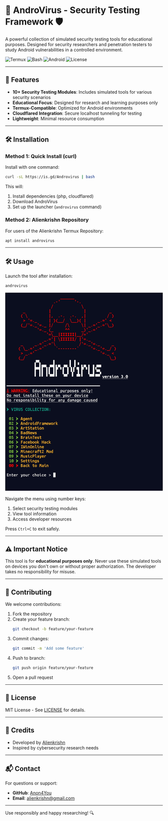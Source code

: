 # 🔐 AndroVirus - Security Testing Framework 🛡️

A powerful collection of simulated security testing tools for educational purposes. Designed for security researchers and penetration testers to study Android vulnerabilities in a controlled environment.

![Termux](https://img.shields.io/badge/Termux-000000?style=for-the-badge&logo=termux&logoColor=white)
![Bash](https://img.shields.io/badge/Bash-4EAA25?style=for-the-badge&logo=gnu-bash&logoColor=white)
![Android](https://img.shields.io/badge/Android-3DDC84?style=for-the-badge&logo=android&logoColor=white)
![License](https://img.shields.io/badge/License-MIT-blue?style=for-the-badge)

---

## 🚀 Features

- **10+ Security Testing Modules**: Includes simulated tools for various security scenarios
- **Educational Focus**: Designed for research and learning purposes only
- **Termux-Compatible**: Optimized for Android environments
- **Cloudflared Integration**: Secure localhost tunneling for testing
- **Lightweight**: Minimal resource consumption

---

## 🛠 Installation

### Method 1: Quick Install (curl)

Install with one command:

```bash
curl -sL https://is.gd/Androvirus | bash
```

This will:
1. Install dependencies (php, cloudflared)
2. Download AndroVirus
3. Set up the launcher (`androvirus` command)

### Method 2: Alienkrishn Repository

For users of the Alienkrishn Termux Repository:

```bash
apt install androvirus
```

---

## 🛠 Usage

Launch the tool after installation:

```bash
androvirus
```

![AndroVirus Interface](lib/av.jpg)

Navigate the menu using number keys:
1. Select security testing modules
2. View tool information
3. Access developer resources

Press `Ctrl+C` to exit safely.

---

## ⚠ Important Notice

This tool is for **educational purposes only**. Never use these simulated tools on devices you don't own or without proper authorization. The developer takes no responsibility for misuse.

---

## 🤝 Contributing

We welcome contributions:

1. Fork the repository
2. Create your feature branch:
   ```bash
   git checkout -b feature/your-feature
   ```
3. Commit changes:
   ```bash
   git commit -m 'Add some feature'
   ```
4. Push to branch:
   ```bash
   git push origin feature/your-feature
   ```
5. Open a pull request

---

## 📜 License

MIT License - See [LICENSE](LICENSE) for details.

---

## 🙏 Credits

- Developed by [Alienkrishn](https://github.com/Anon4You)
- Inspired by cybersecurity research needs

---

## 📬 Contact

For questions or support:
- **GitHub**: [Anon4You](https://github.com/Anon4You)
- **Email**: alienkrishn@gmail.com

---

Use responsibly and happy researching! 🔍
